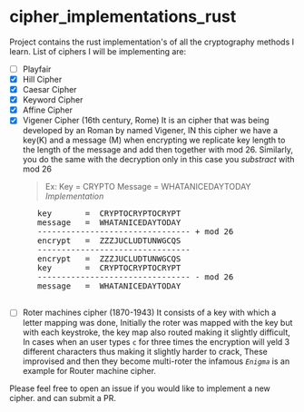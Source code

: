 # cipher_implementations_rust

Project contains the rust implementation's of all the cryptography methods I learn.
List of ciphers I will be implementing are:

- [ ] Playfair
- [x] Hill Cipher
- [x] Caesar Cipher
- [x] Keyword Cipher
- [x] Affine Cipher
- [x] Vigener Cipher (16th century, Rome)
      It is an cipher that was being developed by an Roman by named Vigener, IN this cipher we have a key(K) and a message (M) when encrypting
      we replicate key length to the length of the message and add then together with mod 26. Similarly, you do the same with the decryption only
      in this case you _substract_ with mod 26
  > Ex:
      Key = CRYPTO
      Message = WHATANICEDAYTODAY
  _Implementation_
     <pre>
     key       =  CRYPTOCRYPTOCRYPT
     message   =  WHATANICEDAYTODAY 
     -------------------------------- + mod 26
     encrypt   =  ZZZJUCLUDTUNWGCQS
     -------------------------------- 
     encrypt   =  ZZZJUCLUDTUNWGCQS
     key       =  CRYPTOCRYPTOCRYPT
     -------------------------------- - mod 26
     message   =  WHATANICEDAYTODAY
     </pre>
- [ ] Roter machines cipher (1870-1943)
      It consists of a key with which a letter mapping was done, Initially the roter was mapped with the key but with each keystroke,
      the key map also routed making it slightly difficult, In cases when an user types `c` for three times the encryption will yeld 3
      different characters thus making it slightly harder to crack, These improvised and then they become multi-roter the infamous
      _`Enigma`_ is an example for Router machine cipher.

Please feel free to open an issue if you would like to implement a new cipher. and can submit a PR.
